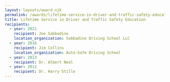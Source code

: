 ```yaml
---
layout: layouts/award.njk
permalink: /awards/lifetime-service-in-driver-and-traffic-safety-education-award/index.html
title: Lifetime Service in Driver and Traffic Safety Education
recipients:
  - year: 2021
    recipient: Joe Sabbadino
    location_organization: Sabbadino Driving School LLC
  - year: 2016
    recipient: Jim Collins
    location_organization: Auto-Safe Driving School
  - year: 2013
    recipient: Dr. Albert Neal
  - year: 2012
    recipient: Dr. Harry Stille
---
```

